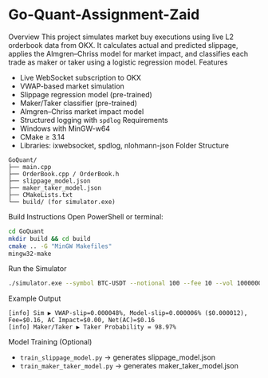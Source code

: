 ﻿# Go-Quant-Assignment-Zaid

Overview
This project simulates market buy executions using live L2 orderbook data from OKX. It calculates actual and predicted slippage, applies the Almgren–Chriss model for market impact, and classifies each trade as maker or taker using a logistic regression model.
Features
- Live WebSocket subscription to OKX
- VWAP-based market simulation
- Slippage regression model (pre-trained)
- Maker/Taker classifier (pre-trained)
- Almgren–Chriss market impact model
- Structured logging with `spdlog`
Requirements
- Windows with MinGW-w64
- CMake ≥ 3.14
- Libraries: ixwebsocket, spdlog, nlohmann-json
Folder Structure
```
GoQuant/
├── main.cpp
├── OrderBook.cpp / OrderBook.h
├── slippage_model.json
├── maker_taker_model.json
├── CMakeLists.txt
└── build/ (for simulator.exe)
```
Build Instructions
Open PowerShell or terminal:
```bash
cd GoQuant
mkdir build && cd build
cmake .. -G "MinGW Makefiles"
mingw32-make
```
Run the Simulator
```bash
./simulator.exe --symbol BTC-USDT --notional 100 --fee 10 --vol 1000000000 --delay 5 --interval 5
```
Example Output
```
[info] Sim ▶ VWAP-slip=0.000048%, Model-slip=0.000006% ($0.000012), Fee=$0.16, AC Impact=$0.00, Net(AC)=$0.16
[info] Maker/Taker ▶ Taker Probability = 98.97%
```
Model Training (Optional)
- `train_slippage_model.py` → generates slippage_model.json
- `train_maker_taker_model.py` → generates maker_taker_model.json
